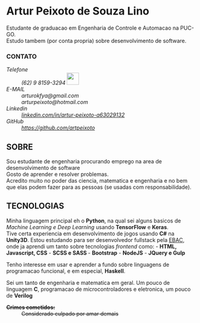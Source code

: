 <link 
   rel="stylesheet"
   href="./md-style.css">

# Artur Peixoto de Souza Lino

<section>
   <p
      id="summary">
      Estudante de graduacao em Engenharia de Controle e Automacao na PUC-GO. <br>
      Estudo tambem (por conta propria) sobre desenvolvimento de software. 
      </p>
</section>

<section>
   <h3>CONTATO</h3>
   <address>
      <dl>
         <dt>Telefone</dt>
         <dd> 
            <span> 
               (62) 9 8159-3294 
               <img 
                  src="https://raw.githubusercontent.com/andrew78041/logo-design-inkscape/791fade5a3b6cb9e1b1228b914f1b0519285c2cd/whatsapplogo.svg" 
                  width=32px>                  
            </span>
         </dd>
        <dt>E-MAIL</dt>
      <dd>
         arturokfya@gmail.com
         <br> 
         arturpeixoto@hotmail.com
      </dd>
      <dt>Linkedin</dt> 
      <dd>
         <a 
            href="https://www.linkedin.com/in/artur-peixoto-a63029132/">
            linkedin.com/in/artur-peixoto-a63029132
         </a>
      </dd>
      <dt>GitHub</dt> 
      <dd>
         <a href="https://github.com/artpeixoto">
         https://github.com/artpeixoto
         </a>
      </dd>
      </dl>
   </address>
</section>

<section>
   <h2>SOBRE</h2>
   <article>
      Sou estudante de engenharia procurando emprego na area de desenvolvimento de software
      <br>
      Gosto de aprender e resolver problemas. 
      <br>
      Acredito muito no poder das ciencia, matematica e engenharia e no bem que elas podem fazer para as pessoas (se usadas com responsabilidade).
   </article>
</section>

<section>
<h2>TECNOLOGIAS</h2>
<article>

<p>Minha linguagem principal eh o <b>Python</b>, na qual sei alguns basicos de <i>Machine Learning e Deep Learning</i> usando <b>TensorFlow</b> e <b>Keras</b>. <br>
Tive certa experiencia em desenvolvimento de jogos usando <b>C#</b> na <b>Unity3D</b>.  
Estou estudando para ser desenvolvedor fullstack pela <a href="ebaconline.com"> EBAC</a>, onde ja aprendi um tanto sobre tecnologias <i>frontend</i> como: 
  -  <b>HTML, Javascript, CSS</b>
  - <b> SCSS e SASS </b>
  - <b> Bootstrap</b>
  -  <b>NodeJS</b> 
  - <b> JQuery e Gulp </b>

Tenho interesse em usar e aprender a fundo sobre linguagens de programacao funcional, e em especial, <b> Haskell</b>.

Sei um tanto de engenharia e matematica em geral. Um pouco de linguagem <b>C</b>, programacao de microcontroladores e eletronica, um pouco de <b>Verilog</b>
   </p>
</article>

</section>
   <dt><del><b>Crimes cometidos:</b></del></dt><dd><del>Considerado culpado por amar demais</del></dd></dl>
</mark>
   
